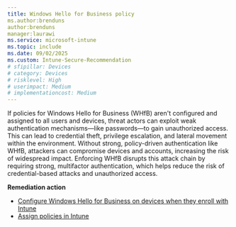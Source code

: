 ```yaml
---
title: Windows Hello for Business policy  
ms.author:brenduns
author:brenduns
manager:laurawi
ms.service: microsoft-intune
ms.topic: include
ms.date: 09/02/2025
ms.custom: Intune-Secure-Recommendation
# sfipillar: Devices 
# category: Devices
# risklevel: High
# userimpact: Medium
# implementationcost: Medium
---
```

If policies for Windows Hello for Business (WHfB) aren't configured and assigned to all users and devices, threat actors can exploit weak authentication mechanisms—like passwords—to gain unauthorized access. This can lead to credential theft, privilege escalation, and lateral movement within the environment. Without strong, policy-driven authentication like WHfB, attackers can compromise devices and accounts, increasing the risk of widespread impact. Enforcing WHfB disrupts this attack chain by requiring strong, multifactor authentication, which helps reduce the risk of credential-based attacks and unauthorized access.

**Remediation action**

- [Configure Windows Hello for Business on devices when they enroll with Intune](/intune/intune-service/protect/compliance-policy-create-windows)
- [Assign policies in Intune](/intune/intune-service/configuration/device-profile-assign)
